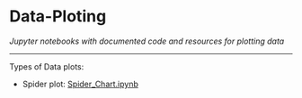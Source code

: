 # Data-Ploting

*Jupyter notebooks with documented code and resources for plotting data*

---

Types of Data plots:
- Spider plot: [Spider_Chart.ipynb](https://github.com/Rutvij-1/Data-Plotiing/blob/main/Spider_Chart.ipynb)
